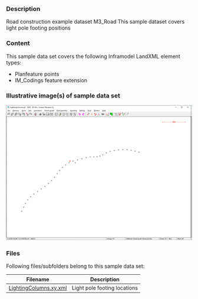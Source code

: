 
### Description

Road construction example dataset M3_Road
This sample dataset covers light pole footing positions

### Content

This sample data set covers the following Inframodel LandXML element types:
- Planfeature points
- IM_Codings feature extension


### Illustrative image(s) of sample data set

![Image-1](image-1.png)



### Files

Following files/subfolders belong to this sample data set:

| Filename                          | Description                               |
|-----------------------------------|-------------------------------------------|
|[LightingColumns.xy.xml](LightingColumns.xy.xml)|Light pole footing locations|

